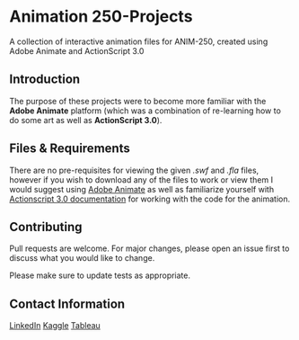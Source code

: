# Animation 250-Projects
A collection of interactive animation files for ANIM-250, created using Adobe Animate and ActionScript 3.0

## Introduction

The purpose of these projects were to become more familiar with the **Adobe Animate** platform (which was a combination of re-learning how to do some art as well as **ActionScript 3.0**).

## Files & Requirements

There are no pre-requisites for viewing the given *.swf* and *.fla* files, however if you wish to download any of the files to work or view them I would suggest using [Adobe Animate](https://www.adobe.com/products/animate.html) as well as familiarize yourself with [Actionscript 3.0 documentation](https://helpx.adobe.com/animate/using/actionscript.html) for working with the code for the animation.

## Contributing
Pull requests are welcome. For major changes, please open an issue first to discuss what you would like to change.

Please make sure to update tests as appropriate.

## Contact Information
[LinkedIn](https://www.linkedin.com/in/joseph-jensen-157828183/)
[Kaggle](https://www.kaggle.com/josephdjensen)
[Tableau](https://public.tableau.com/profile/joseph.jensen#!/)
